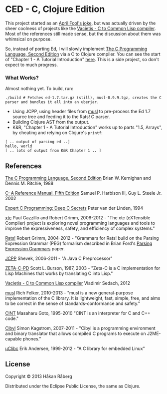 # CED - C, Clojure Edition

This project started as an [April Fool's joke](doc/README-April-1st.md), but was actually driven by the sheer coolness of projects like the [Vacietis - C to Common Lisp compiler](https://github.com/vsedach/Vacietis). Most of the references still made sense, but the discussion about them was whimsical on purpose.

So, instead of porting Ed, I will slowly implement [The C Programming Language, Second Edition](http://cm.bell-labs.com/cm/cs/cbook/) via a C to Clojure compiler. You can see the start of "Chapter 1 - A Tutorial Introduction" [here](https://github.com/hraberg/ced/tree/master/resources/k%26r). This is a side project, so don't expect to much progress.


### What Works?

Almost nothing yet. To build, run:

    ./build # Fetches ed-1.7.tar.gz (still), musl-0.9.9.tgz, creates the C parser and bundles it all into an uberjar.

* Using JCPP, using header files from [musl](http://www.musl-libc.org/) to pre-process the Ed 1.7 source tree and feeding it to the Rats! C parser.
* Building Clojure AST from the output.
* K&R, "Chapter 1 - A Tutorial Introduction"  works up to parts "1.5, Arrays", by cheating and relying on Clojure's `printf`:

```
[ .. output of parsing ed ..]
hello, world
[ .. lots of output from K&R Chapter 1 .. ]

```
## References

[The C Programming Language, Second Edition](http://cm.bell-labs.com/cm/cs/cbook/) Brian W. Kernighan and Dennis M. Ritchie, 1988

[C: A Reference Manual, Fifth Edition](http://careferencemanual.com/) Samuel P. Harbison III, Guy L. Steele Jr. 2002

[Expert C Programming: Deep C Secrets](http://www.amazon.com/Expert-Programming-Peter-van-Linden/dp/0131774298) Peter van der Linden, 1994

[xtc](http://cs.nyu.edu/rgrimm/xtc/) Paul Gazzillo and Robert Grimm, 2006-2012 - "The xtc (eXTensible Compiler) project is exploring novel programming languages and tools to improve the expressiveness, safety, and efficiency of complex systems."

[Rats!](http://cs.nyu.edu/rgrimm/xtc/rats-intro.html) Robert Grimm, 2004-2012 - "Grammars for Rats! build on the Parsing Expression Grammar (PEG) formalism described in Brian Ford's [Parsing Expression Grammars](http://www.brynosaurus.com/pub/lang/peg.pdf) paper.

[JCPP](http://www.anarres.org/projects/jcpp/) Shevek, 2006-2011 - "A Java C Preprocessor"

[ZETA-C-PD](http://bitsavers.informatik.uni-stuttgart.de/bits/TI/Explorer/zeta-c/) Scott L. Burson, 1987, 2003 - "Zeta-C is a C implementation for Lisp Machines that works by translating C into Lisp."

[Vacietis - C to Common Lisp compiler](https://github.com/vsedach/Vacietis) Vladimir Sedach, 2012

[musl](http://www.musl-libc.org/) Rich Felker, 2010-2013 - "musl is a new general-purpose implementation of the C library. It is lightweight, fast, simple, free, and aims to be correct in the sense of standards-conformance and safety."

[CINT](http://root.cern.ch/drupal/content/cint) Masaharu Goto, 1995-2010 "CINT is an interpreter for C and C++ code."

[Cibyl](http://code.google.com/p/cibyl/) Simon Kagstrom, 2007-2011 - "Cibyl is a programming environment and binary translator that allows compiled C programs to execute on J2ME-capable phones."

[µClibc](http://www.uclibc.org/about.html) Erik Andersen, 1999-2012 - "A C library for embedded Linux"


## License

Copyright © 2013 Håkan Råberg

Distributed under the Eclipse Public License, the same as Clojure.
